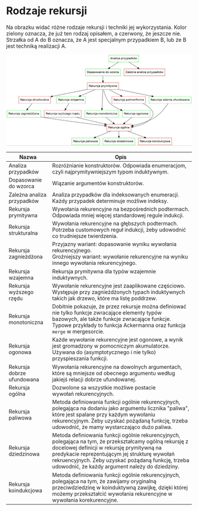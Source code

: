 # Rodzaje rekursji

Na obrazku widać różne rodzaje rekursji i techniki jej wykorzystania. Kolor zielony oznacza, że już ten rodzaj opisałem, a czerwony, że jeszcze nie. Strzałka od A do B oznacza, że A jest specjalnym przypadkiem B, lub że B jest techniką realizacji A.

![Rekursja](rekursja.jpg)

| Nazwa           | Opis                  |
| --------------- | --------------------- |
| Analiza przypadków | Rozróżnianie konstruktorów. Odpowiada enumeracjom, czyli najprymitywniejszym typom induktywnym. |
| Dopasowanie do wzorca | Wiązanie argumentów konstruktorów. |
| Zależna analiza przypadków | Analiza przypadków dla indeksowanych enumeracji. Każdy przypadek determinuje możliwe indeksy. |
| Rekursja prymitywna | Wywołania rekurencyjne na bezpośrednich podtermach. Odpowiada mniej więcej standardowej regule indukcji. |
| Rekursja strukturalna | Wywołania rekurencyjne na głębszych podtermach. Potrzeba customowych reguł indukcji, żeby udowodnić co trudniejsze twierdzenia. |
| Rekursja zagnieżdżona | Przyjazny wariant: dopasowanie wyniku wywołania rekurencyjnego. <br> Groźniejszy wariant: wywołanie rekurencyjne na wyniku innego wywołania rekurencyjnego. |
| Rekursja wzajemna | Rekursja prymitywna dla typów wzajemnie induktywnych. |
| Rekursja wyższego rzędu | Wywołanie rekurencyjne jest zaaplikowane częściowo. Występuje przy zagnieżdżonych typach induktywnych takich jak drzewo, które ma listę poddrzew. |
| Rekursja monotoniczna | Dobitnie pokazuje, że przez rekursje można definiować nie tylko funkcje zwracające elementy typów bazowych, ale także funkcje zwracające funkcje. Typowe przykłady to funkcja Ackermanna oraz funkcja `merge` w mergesorcie. |
| Rekursja ogonowa | Każde wywołanie rekurencyjne jest ogonowe, a wynik jest gromadzony w pomocniczym akumulatorze. Używana do (asymptotycznego i nie tylko) przyspieszania funkcji. |
| Rekursja dobrze ufundowana | Wywołania rekurencyjne na dowolnych argumentach, które są mniejsze od obecnego argumentu według jakiejś relacji dobrze ufundowanej. |
| Rekursja ogólna | Dozwolone sa wszystkie możliwe postacie wywołań rekurencyjnych. |
| Rekursja paliwowa | Metoda definiowania funkcji ogólnie rekurencyjnych, polegająca na dodaniu jako argumentu licznika "paliwa", które jest spalane przy każdym wywołaniu rekurencyjnym. Żeby uzyskać pożądaną funkcję, trzeba udowodnić, że mamy wystarczająco dużo paliwa. |
| Rekursja dziedzinowa | Metoda definiowania funkcji ogólnie rekurencyjnych, polegająca na tym, że przekształcamy ogólną rekursję z docelowej definicji w rekursję prymitywną na predykacie reprezentującym jej strukturę wywołań rekruencyjnych. Żeby uzyskać pożądaną funkcję, trzeba udowodnić, że każdy argument należy do dziedziny. |
| Rekursja koindukcjowa | Metoda definiowania funkcji ogólnie rekurencyjnych, polegająca na tym, że zawijamy oryginalną przeciwdziedzinę w koinduktywną zawijkę, dzięki której możemy przekształcić wywołania rekurencyjne w wywołania korekurencyjne. |